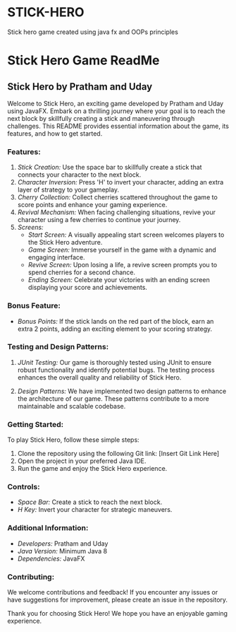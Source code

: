 # STICK-HERO
Stick hero game created using java fx and OOPs principles
# Stick Hero Game ReadMe

## Stick Hero by Pratham and Uday

Welcome to Stick Hero, an exciting game developed by Pratham and Uday using JavaFX. Embark on a thrilling journey where your goal is to reach the next block by skillfully creating a stick and maneuvering through challenges. This README provides essential information about the game, its features, and how to get started.

### Features:

1. *Stick Creation:* Use the space bar to skillfully create a stick that connects your character to the next block.
2. *Character Inversion:* Press 'H' to invert your character, adding an extra layer of strategy to your gameplay.
3. *Cherry Collection:* Collect cherries scattered throughout the game to score points and enhance your gaming experience.
4. *Revival Mechanism:* When facing challenging situations, revive your character using a few cherries to continue your journey.
5. *Screens:*
    - *Start Screen:* A visually appealing start screen welcomes players to the Stick Hero adventure.
    - *Game Screen:* Immerse yourself in the game with a dynamic and engaging interface.
    - *Revive Screen:* Upon losing a life, a revive screen prompts you to spend cherries for a second chance.
    - *Ending Screen:* Celebrate your victories with an ending screen displaying your score and achievements.

### Bonus Feature:

- *Bonus Points:* If the stick lands on the red part of the block, earn an extra 2 points, adding an exciting element to your scoring strategy.

### Testing and Design Patterns:

1. *JUnit Testing:* Our game is thoroughly tested using JUnit to ensure robust functionality and identify potential bugs. The testing process enhances the overall quality and reliability of Stick Hero.

2. *Design Patterns:* We have implemented two design patterns to enhance the architecture of our game. These patterns contribute to a more maintainable and scalable codebase.

### Getting Started:

To play Stick Hero, follow these simple steps:

1. Clone the repository using the following Git link: [Insert Git Link Here]
2. Open the project in your preferred Java IDE.
3. Run the game and enjoy the Stick Hero experience.

### Controls:

- *Space Bar:* Create a stick to reach the next block.
- *H Key:* Invert your character for strategic maneuvers.

### Additional Information:

- *Developers:* Pratham and Uday
- *Java Version:* Minimum Java 8
- *Dependencies:* JavaFX

### Contributing:

We welcome contributions and feedback! If you encounter any issues or have suggestions for improvement, please create an issue in the repository.

Thank you for choosing Stick Hero! We hope you have an enjoyable gaming experience.
